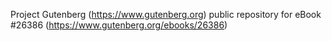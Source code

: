Project Gutenberg (https://www.gutenberg.org) public repository for eBook #26386 (https://www.gutenberg.org/ebooks/26386)

